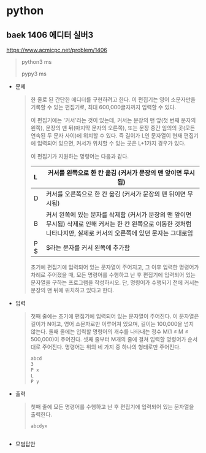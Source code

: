 # python

## baek 1406 에디터 실버3

https://www.acmicpc.net/problem/1406

> python3 ms
>
> pypy3 ms



* 문제

  > 한 줄로 된 간단한 에디터를 구현하려고 한다. 이 편집기는 영어 소문자만을 기록할 수 있는 편집기로, 최대 600,000글자까지 입력할 수 있다.
  >
  > 이 편집기에는 '커서'라는 것이 있는데, 커서는 문장의 맨 앞(첫 번째 문자의 왼쪽), 문장의 맨 뒤(마지막 문자의 오른쪽), 또는 문장 중간 임의의 곳(모든 연속된 두 문자 사이)에 위치할 수 있다. 즉 길이가 L인 문자열이 현재 편집기에 입력되어 있으면, 커서가 위치할 수 있는 곳은 L+1가지 경우가 있다.
  >
  > 이 편집기가 지원하는 명령어는 다음과 같다.
  >
  > | L    | 커서를 왼쪽으로 한 칸 옮김 (커서가 문장의 맨 앞이면 무시됨)  |
  > | :--- | ------------------------------------------------------------ |
  > | D    | 커서를 오른쪽으로 한 칸 옮김 (커서가 문장의 맨 뒤이면 무시됨) |
  > | B    | 커서 왼쪽에 있는 문자를 삭제함 (커서가 문장의 맨 앞이면 무시됨) 삭제로 인해 커서는 한 칸 왼쪽으로 이동한 것처럼 나타나지만, 실제로 커서의 오른쪽에 있던 문자는 그대로임 |
  > | P $  | $라는 문자를 커서 왼쪽에 추가함                              |
  >
  > 초기에 편집기에 입력되어 있는 문자열이 주어지고, 그 이후 입력한 명령어가 차례로 주어졌을 때, 모든 명령어를 수행하고 난 후 편집기에 입력되어 있는 문자열을 구하는 프로그램을 작성하시오. 단, 명령어가 수행되기 전에 커서는 문장의 맨 뒤에 위치하고 있다고 한다.

* 입력

  > 첫째 줄에는 초기에 편집기에 입력되어 있는 문자열이 주어진다. 이 문자열은 길이가 N이고, 영어 소문자로만 이루어져 있으며, 길이는 100,000을 넘지 않는다. 둘째 줄에는 입력할 명령어의 개수를 나타내는 정수 M(1 ≤ M ≤ 500,000)이 주어진다. 셋째 줄부터 M개의 줄에 걸쳐 입력할 명령어가 순서대로 주어진다. 명령어는 위의 네 가지 중 하나의 형태로만 주어진다.
  >
  > ```bash
  > abcd
  > 3
  > P x
  > L
  > P y
  > ```
  > 
  
* 출력

  > 첫째 줄에 모든 명령어를 수행하고 난 후 편집기에 입력되어 있는 문자열을 출력한다.
  >
  > ```bash
  > abcdyx
  > ```



```python

```

> 

* 모범답안

  ```python
  
  ```

  > 

